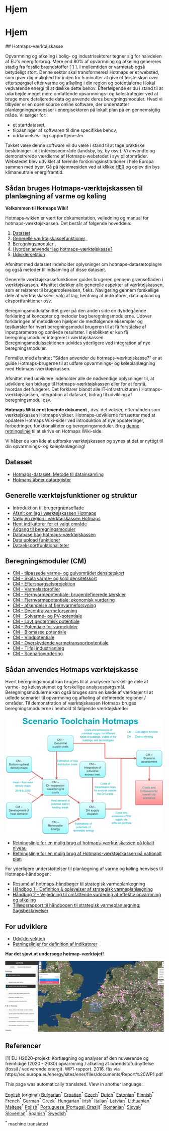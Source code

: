 <h1> <a class="anchor" id="home" href="#home"><i class="fa fa-link"></i></a> Hjem </h1><h1> <a class="anchor" id="home" href="#home"><i class="fa fa-link"></i></a> Hjem </h1> ## Hotmaps-værktøjskasse <p> Opvarmning og afkøling i bolig- og industrisektorer tegner sig for halvdelen af EU&#39;s energiforbrug. Mere end 80% af opvarmning og afkøling genereres stadig fra fossile brændstoffer [ <a href="#references">1</a> ]. I mellemtiden er varmetab også betydeligt stort. Denne sektor skal transformeres! Hotmaps er et websted, som giver dig mulighed for inden for 5 minutter at give et første skøn over efterspørgsel efter varme og afkøling i din region og potentialerne i lokal vedvarende energi til at dække dette behov. Efterfølgende er du i stand til at udarbejde meget mere omfattende opvarmnings- og kølestrategier ved at bruge mere detaljerede data og anvende deres beregningsmoduler. Hvad vi tilbyder er en open source online software, der understøtter planlægningsprocesser i energisektoren på lokalt plan på en gennemsigtig måde. Vi sørger for: </p><ul><li> et startdatasæt, </li><li> tilpasninger af softwaren til dine specifikke behov, </li><li> uddannelses- og supporttjenester. </li></ul><p> Takket være denne software vil du være i stand til at tage praktiske beslutninger i dit interesseområde (landsby, by, by osv.). Vi anvendte og demonstrerede værdierne af Hotmaps-webstedet i syv pilotområder. Webstedet blev udviklet af førende forskningsinstitutioner i hele Europa sammen med byer. Gå på hjemmesiden ved at klikke <a href="https://www.hotmaps.hevs.ch/map">HER</a> og oplev din bys klimaneutrale energiframtid. </p><h2> <a class="anchor" id="how-to-use-the-hotmaps-toolbox-for-heating-and-cooling-planning" href="#how-to-use-the-hotmaps-toolbox-for-heating-and-cooling-planning"><i class="fa fa-link"></i></a> Sådan bruges Hotmaps-værktøjskassen til planlægning af varme og køling </h2><p> <strong>Velkommen til Hotmaps Wiki!</strong> </p><p> Hotmaps-wikien er vært for dokumentation, vejledning og manual for hotmaps-værktøjskassen. Det består af følgende hoveddele: </p><ol><li> <a href="#data-sets">Datasæt</a> </li><li> <a href="#general-tool-functionalities-and-structure">Generelle værktøjskassefunktioner</a> , </li><li> <a href="#calculation-modules-cm">Beregningsmoduler</a> , </li><li> <a href="#how-to-apply-hotmaps-toolbox">Hvordan anvender jeg hotmaps-værktøjskasse?</a> </li><li> <a href="#for-developers">Udviklersektion</a> . </li></ol><p> Afsnittet med datasæt indeholder oplysninger om hotmaps-datasætoplagre og også metoder til indsamling af disse datasæt. </p><p> Generelle værktøjskassefunktioner guider brugeren gennem grænsefladen i værktøjskassen. Afsnittet dækker alle generelle aspekter af værktøjskassen, som er relateret til brugeroplevelsen, f.eks. Navigering gennem forskellige dele af værktøjskassen, valg af lag, hentning af indikatorer, data upload og eksportfunktioner osv. </p><p> Beregningsmodulafsnittet giver på den anden side en dybdegående forklaring af koncepter og metoder bag beregningsmodulerne. Udover forklaringen af metodikken hjælper de medfølgende eksempler og testkørsler for hvert beregningsmodul brugeren til at få forståelse af inputparametre og opnåede resultater. I øjeblikket er kun få beregningsmoduler integreret i værktøjskassen. Beregningsmodulssektionen udvides yderligere ved integration af nye beregningsmoduler. </p><p> Formålet med afsnittet &quot;Sådan anvender du hotmaps-værktøjskasse?&quot; er at guide Hotmaps-brugerne til at udføre opvarmnings- og køleplanlægning med Hotmaps-værktøjskassen. </p><p> Afsnittet med udviklere indeholder alle de nødvendige oplysninger til, at udviklere kan bidrage til Hotmaps-værktøjskassen eller for at forstå, hvordan det fungerer. Det forklarer blandt alle IT-infrastrukturen i Hotmaps-værktøjskassen, integration af datasæt, bidrag til udvikling af beregningsmodul osv. </p><p> <strong>Hotmaps Wiki er et levende dokument</strong> , dvs. det vokser, efterhånden som værktøjskassen Hotmaps vokser. Hotmaps-udviklerne fortsætter med at opdatere Hotmaps Wiki-sider ved introduktion af nye opdateringer, forbedringer, funktionaliteter og beregningsmoduler. Brug <a href="https://github.com/HotMaps/hotmaps_wiki/wiki/en-Guidelines-for-writing-a-Hotmaps-Wiki-page">denne retningslinje</a> til at skrive en Hotmaps Wiki-side. </p><p> Vi håber du kan lide at udforske værktøjskassen og synes at det er nyttigt til din opvarmnings- og køleplanlægning! </p><h2> <a class="anchor" id="data-sets" href="#data-sets"><i class="fa fa-link"></i></a> Datasæt </h2><ul><li> <a href="en-Hotmaps-data-set-method-of-data-collection">Hotmaps-datasæt: Metode til datainsamling</a> </li><li> <a href="en-Hotmaps-open-data-repositories">Hotmaps åbner dataregister</a> </li></ul><h2> <a class="anchor" id="general-tool-functionalities-and-structure" href="#general-tool-functionalities-and-structure"><i class="fa fa-link"></i></a> Generelle værktøjsfunktioner og struktur </h2><ul><li> <a href="en-Introduction-to-user-interface">Introduktion til brugergrænseflade</a> </li><li> <a href="en-Layers-section-in-the-Hotmaps-toolbox">Afsnit om lag i værktøjskassen Hotmaps</a> </li><li> <a href="en-Select-a-region-in-the-Hotmaps-toolbox">Vælg en region i værktøjskassen Hotmaps</a> </li><li> <a href="en-Retrieve-indicators-of-a-selected-area">Hent indikatorer for et valgt område</a> </li><li> <a href="en-Access-to-calculation-modules">Adgang til beregningsmoduler</a> </li><li> <a href="en-Database-behind-the-Hotmaps-toolbox">Database bag hotmaps-værktøjskassen</a> </li><li> <a href="en-Data-upload-functionalities">Data upload funktioner</a> </li><li> <a href="en-Data-export-functionalities">Dataeksportfunktionaliteter</a> </li></ul><h2> <a class="anchor" id="calculation-modules-cm" href="#calculation-modules-cm"><i class="fa fa-link"></i></a> Beregningsmoduler (CM) </h2><ul><li> <a href="en-CM-Customized-heat-and-floor-area-density-maps">CM - tilpassede varme- og gulvområdet densitetskort</a> </li><li> <a href="en-CM-Scale-heat-and-cool-density-maps">CM - Skala varme- og kold densitetskort</a> </li><li> <a href="en-CM-Demand-projection">CM - Efterspørgselsprojektion</a> </li><li> <a href="en-CM-Heat-load-profiles">CM - Varmelastprofiler</a> </li><li> <a href="en-CM-District-heating-potential-areas-user-defined-thresholds">CM - Fjernvarmepotentiale: brugerdefinerede tærskler</a> </li><li> <a href="en-CM-District-heating-potential-economic-assessment">CM - Fjernvarmepotentiale: økonomisk vurdering</a> </li><li> <a href="en-CM-District-heating-supply-dispatch">CM - afsendelse af fjernvarmeforsyning</a> </li><li> <a href="en-CM-Decentral-heating-supply">CM - Decentralvarmeforsyning</a> </li><li> <a href="en-CM-Solar-thermal-and-PV-potential">CM - Solvarme- og PV-potentiale</a> </li><li> <a href="en-CM-Shallow-geothermal-potential">CM - Lavt geotermisk potentiale</a> </li><li> <a href="en-CM-Heat-source-potential">CM - Potentiale for varmekilder</a> </li><li> <a href="en-CM-Biomass-potential">CM - Biomasse potentiale</a> </li><li> <a href="en-CM-Wind-potential">CM - Vindpotentiale</a> </li><li> <a href="en-CM-Excess-heat-transport-potential">CM - Overskydende varmetransportpotentiale</a> </li><li> <a href="en-CM-add-industry-plant">CM - Tilføj industrianlæg</a> </li><li> <a href="en-CM-Scenario-assessment">CM - Scenariovurdering</a> </li></ul><h2> <a class="anchor" id="how-to-apply-hotmaps-toolbox" href="#how-to-apply-hotmaps-toolbox"><i class="fa fa-link"></i></a> Sådan anvendes Hotmaps værktøjskasse </h2><p> Hvert beregningsmodul kan bruges til at analysere forskellige dele af varme- og kølesystemet og forskellige analysespørgsmål. Beregningsmodulerne kan også bruges som en kæde af værktøjer til at udlede scenarier til opvarmning og afkøling af definerede regioner / områder. Til demonstration af værktøjskassen Hotmaps bruges beregningsmodulerne i henhold til følgende værktøjskæde: </p><p><img alt="" src="https://github.com/HotMaps/hotmaps_wiki/blob/master/Images/Hotmaps_toolchain_2019-05-09.png"/></p><ul><li> <a href="en-GL-local">Retningslinje for en mulig brug af hotmaps-værktøjskassen på lokalt niveau</a> </li><li> <a href="en-GL-national">Retningslinje for en mulig brug af Hotmaps-værktøjskassen på nationalt plan</a> </li></ul><p> For yderligere understøttelser til planlægning af varme og køling henvises til Hotmaps-håndbogen: </p><ul><li> <a href="https://www.hotmaps-project.eu/wp-content/uploads/2019/04/Summary-Hotmaps-Handbook.pdf">Resumé af hotmaps-håndbøger til strategisk varmeplanlægning</a> </li><li> <a href="https://vbn.aau.dk/da/publications/definition-amp-experiences-of-strategic-heat-planning">Håndbog 1 - Definition &amp; oplevelser af strategisk varmeplanlægning</a> </li><li> <a href="https://vbn.aau.dk/da/publications/guidance-for-the-comprehensive-assessment-of-efficient-heating-an">Håndbog 2 - Vejledning til omfattende vurdering af effektiv opvarmning og afkøling</a> </li><li> <a href="https://vbn.aau.dk/da/publications/appendix-report-to-the-hotmaps-handbook-for-strategic-heat-planni">Tillægsrapport til håndbogen til strategisk varmeplanlægning: Sagsbeskrivelser</a> </li></ul><h2> <a class="anchor" id="for-developers" href="#for-developers"><i class="fa fa-link"></i></a> For udviklere </h2><ul><li> <a href="en-Developers">Udviklersektion</a> </li><li> <a href="en-Guidelines-for-defining-indicators">Retningslinjer for definition af indikatorer</a> </li></ul><p> <strong>Har det sjovt at undersøge hotmap-værktøjet!</strong> </p><p><img alt="" src="https://github.com/HotMaps/hotmaps_wiki/blob/master/Images/Hotmaps_test.JPG"/></p><h2> <a class="anchor" id="references" href="#references"><i class="fa fa-link"></i></a> Referencer </h2><p> [1] EU H2020-projekt: Kortlægning og analyser af den nuværende og fremtidige (2020 - 2030) opvarmning / afkøling af brændstofudnyttelse (fossil / vedvarende energi). WP1-rapport. 2016. fås via https://ec.europa.eu/energy/sites/ener/files/documents/Report%20WP1.pdf </p>
<!--- THIS IS A SUPER UNIQUE IDENTIFIER -->

This page was automatically translated. View in another language:

[English](../en/Home) (original) [Bulgarian](../bg/Home)<sup>\*</sup> [Croatian](../hr/Home)<sup>\*</sup> [Czech](../cs/Home)<sup>\*</sup>  [Dutch](../nl/Home)<sup>\*</sup> [Estonian](../et/Home)<sup>\*</sup> [Finnish](../fi/Home)<sup>\*</sup> [French](../fr/Home)<sup>\*</sup> [German](../de/Home)<sup>\*</sup> [Greek](../el/Home)<sup>\*</sup> [Hungarian](../hu/Home)<sup>\*</sup> [Irish](../ga/Home)<sup>\*</sup> [Italian](../it/Home)<sup>\*</sup> [Latvian](../lv/Home)<sup>\*</sup> [Lithuanian](../lt/Home)<sup>\*</sup> [Maltese](../mt/Home)<sup>\*</sup> [Polish](../pl/Home)<sup>\*</sup> [Portuguese (Portugal, Brazil)](../pt/Home)<sup>\*</sup> [Romanian](../ro/Home)<sup>\*</sup> [Slovak](../sk/Home)<sup>\*</sup> [Slovenian](../sl/Home)<sup>\*</sup> [Spanish](../es/Home)<sup>\*</sup> [Swedish](../sv/Home)<sup>\*</sup> 

<sup>\*</sup> machine translated

